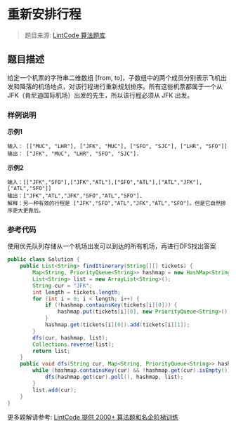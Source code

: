 # 重新安排行程
 > 题目来源: [LintCode 算法题库](https://www.lintcode.com/problem/reconstruct-itinerary/?utm_source=sc-github-wzz)
 ## 题目描述
 给定一个机票的字符串二维数组 [from, to]，子数组中的两个成员分别表示飞机出发和降落的机场地点，对该行程进行重新规划排序。所有这些机票都属于一个从JFK（肯尼迪国际机场）出发的先生，所以该行程必须从 JFK 出发。
 ### 样例说明
 **示例1**
```
输入： [["MUC", "LHR"], ["JFK", "MUC"], ["SFO", "SJC"], ["LHR", "SFO"]]
输出： ["JFK", "MUC", "LHR", "SFO", "SJC"].
```
**示例2**
```
输入：[["JFK","SFO"],["JFK","ATL"],["SFO","ATL"],["ATL","JFK"],["ATL","SFO"]]
输出：["JFK","ATL","JFK","SFO","ATL","SFO"].
解释：另一种有效的行程是 ["JFK","SFO","ATL","JFK","ATL","SFO"]。但是它自然排序更大更靠后。
```
 ### 参考代码
 使用优先队列存储从一个机场出发可以到达的所有机场，再进行DFS找出答案
```java
public class Solution {
    public List<String> findItinerary(String[][] tickets) {
        Map<String, PriorityQueue<String>> hashmap = new HashMap<String, PriorityQueue<String>>();
        List<String> list = new ArrayList<String>();
        String cur = "JFK";
        int length = tickets.length;
        for (int i = 0; i < length; i++) {
            if (!hashmap.containsKey(tickets[i][0])) {
                hashmap.put(tickets[i][0], new PriorityQueue<String>());
            }
            hashmap.get(tickets[i][0]).add(tickets[i][1]);
        }
        dfs(cur, hashmap, list);
        Collections.reverse(list);
        return list;
    }
    public void dfs(String cur, Map<String, PriorityQueue<String>> hashmap, List<String> list) {
        while (hashmap.containsKey(cur) && !hashmap.get(cur).isEmpty()) {
            dfs(hashmap.get(cur).poll(), hashmap, list);
        }
        list.add(cur);
    }
}
```
 更多题解请参考: [LintCode 提供 2000+ 算法题和名企阶梯训练](https://www.lintcode.com/problem/?utm_source=sc-github-wzz)